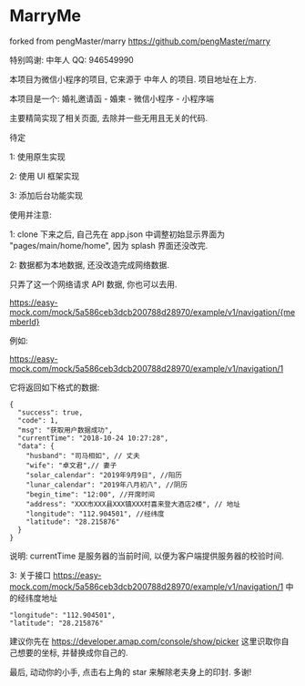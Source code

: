 # MarryMe
forked from pengMaster/marry
https://github.com/pengMaster/marry

特别鸣谢: 中年人 QQ: 946549990

本项目为微信小程序的项目, 它来源于 中年人 的项目. 项目地址在上方.

本项目是一个: 婚礼邀请函 - 婚柬 - 微信小程序 - 小程序端

主要精简实现了相关页面, 去除并一些无用且无关的代码.

待定

1: 使用原生实现

2: 使用 UI 框架实现

3: 添加后台功能实现

使用并注意:

1: clone 下来之后, 自己先在 app.json 中调整初始显示界面为 "pages/main/home/home", 因为 splash 界面还没改完.

2: 数据都为本地数据, 还没改造完成网络数据. 

只弄了这一个网络请求 API 数据, 你也可以去用.

https://easy-mock.com/mock/5a586ceb3dcb200788d28970/example/v1/navigation/{memberId}

例如:

https://easy-mock.com/mock/5a586ceb3dcb200788d28970/example/v1/navigation/1

它将返回如下格式的数据:

```
{
  "success": true,
  "code": 1,
  "msg": "获取用户数据成功",
  "currentTime": "2018-10-24 10:27:28",
  "data": {
    "husband": "司马相如", // 丈夫
    "wife": "卓文君",// 妻子
    "solar_calendar": "2019年9月9日", //阳历
    "lunar_calendar": "2019年八月初八", //阴历
    "begin_time": "12:00", //开席时间
    "address": "XXX市XXX县XXX镇XXX村喜来登大酒店2楼", // 地址
    "longitude": "112.904501", //经纬度
    "latitude": "28.215876"
  }
}
```
说明: currentTime 是服务器的当前时间, 以便为客户端提供服务器的校验时间.

3: 关于接口 https://easy-mock.com/mock/5a586ceb3dcb200788d28970/example/v1/navigation/1 中的经纬度地址

    "longitude": "112.904501",
    "latitude": "28.215876"
    
建议你先在 https://developer.amap.com/console/show/picker 这里识取你自己想要的坐标, 并替换成你自己的.


最后, 动动你的小手, 点击右上角的 star 来解除老夫身上的印封. 多谢!
